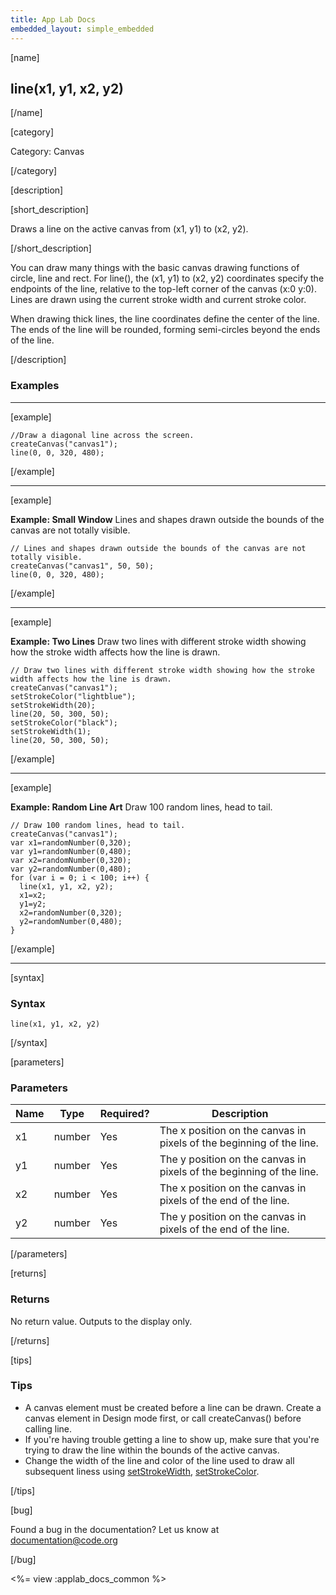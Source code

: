 ```yaml
---
title: App Lab Docs
embedded_layout: simple_embedded
---
```


[name]

## line(x1, y1, x2, y2)

[/name]

[category]

Category: Canvas

[/category]

[description]

[short_description]

Draws a line on the active canvas from (x1, y1) to (x2, y2).

[/short_description]

You can draw many things with the basic canvas drawing functions of circle, line and rect. For line(), the (x1, y1) to (x2, y2) coordinates specify the endpoints of the line, relative to the top-left corner of the canvas (x:0 y:0). Lines are drawn using the current stroke width and current stroke color.

When drawing thick lines, the line coordinates define the center of the line. The ends of the line will be rounded, forming semi-circles beyond the ends of the line.

[/description]

### Examples
____________________________________________________

[example]

```
//Draw a diagonal line across the screen.
createCanvas("canvas1");
line(0, 0, 320, 480);
```

[/example]

____________________________________________________

[example]

**Example: Small Window** Lines and shapes drawn outside the bounds of the canvas are not totally visible.

```
// Lines and shapes drawn outside the bounds of the canvas are not totally visible.
createCanvas("canvas1", 50, 50);
line(0, 0, 320, 480);
```

[/example]

____________________________________________________

[example]

**Example: Two Lines** Draw two lines with different stroke width showing how the stroke width affects how the line is drawn.

```
// Draw two lines with different stroke width showing how the stroke width affects how the line is drawn.
createCanvas("canvas1");
setStrokeColor("lightblue");
setStrokeWidth(20);
line(20, 50, 300, 50);
setStrokeColor("black");
setStrokeWidth(1);
line(20, 50, 300, 50);
```

[/example]

____________________________________________________

[example]

**Example: Random Line Art** Draw 100 random lines, head to tail.

```
// Draw 100 random lines, head to tail.
createCanvas("canvas1");
var x1=randomNumber(0,320);
var y1=randomNumber(0,480);
var x2=randomNumber(0,320);
var y2=randomNumber(0,480);
for (var i = 0; i < 100; i++) {
  line(x1, y1, x2, y2);
  x1=x2;
  y1=y2;
  x2=randomNumber(0,320);
  y2=randomNumber(0,480);  
}
```

[/example]

____________________________________________________

[syntax]

### Syntax

```
line(x1, y1, x2, y2)
```

[/syntax]

[parameters]

### Parameters

| Name  | Type | Required? | Description |
|-----------------|------|-----------|-------------|
| x1 | number | Yes | The x position on the canvas in pixels of the beginning of the line.  |
| y1 | number | Yes | The y position on the canvas in pixels of the beginning of the line.  |
| x2 | number | Yes | The x position on the canvas in pixels of the end of the line.  |
| y2 | number | Yes | The y position on the canvas in pixels of the end of the line.  |

[/parameters]

[returns]

### Returns
No return value. Outputs to the display only.

[/returns]

[tips]

### Tips
- A canvas element must be created before a line can be drawn. Create a canvas element in Design mode first, or call createCanvas() before calling line.
- If you're having trouble getting a line to show up, make sure that you're trying to draw the line within the bounds of the active canvas.
- Change the width of the line and color of the line used to draw all subsequent liness using [setStrokeWidth](/applab/docs/setStrokeWidth), [setStrokeColor](/applab/docs/setStrokeColor).

[/tips]

[bug]

Found a bug in the documentation? Let us know at documentation@code.org

[/bug]

<%= view :applab_docs_common %>
